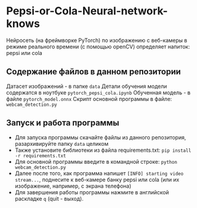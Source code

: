 # Pepsi-or-Cola-Neural-network-knows
Нейросеть (на фреймворке PyTorch) по изображению с веб-камеры в режиме реального времени (с помощью openCV) определяет напиток: pepsi или cola

## Содержание файлов в данном репозитории

Датасет изображений - в папке `data`
Детали обучения модели содержатся в ноутбуке `pytorch_pepsi_cola.ipynb`
Обученная модель - в файле `pytorch_model.onnx`
Скрипт основной программы в файле: `webcam_detection.py`

## Запуск и работа программы

 - Для запуска программы скачайте файлы из данного репозитория, разархивируйте папку `data` целиком
 - Также установите библиотеки из файла requirements.txt: `pip install -r requirements.txt`
 - Для основной программы введите в командной строке: `python webcam_detection.py`
 - Далее после того, как программа напишет `[INFO] starting video stream...`, поднесите к веб-камере банку pepsi или cola (или их изображение, например, с экрана телефона)
 - Для завершения работы программы нажмите в английской раскладке `q` (quit - выход).
